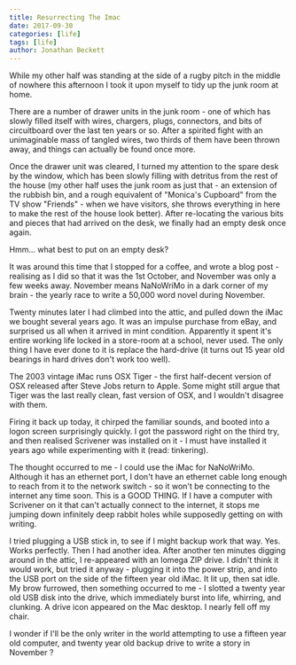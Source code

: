 ```yaml
---
title: Resurrecting The Imac
date: 2017-09-30
categories: [life]
tags: [life]
author: Jonathan Beckett
---
```


While my other half was standing at the side of a rugby pitch in the middle of nowhere this afternoon I took it upon myself to tidy up the junk room at home.

There are a number of drawer units in the junk room - one of which has slowly filled itself with wires, chargers, plugs, connectors, and bits of circuitboard over the last ten years or so. After a spirited fight with an unimaginable mass of tangled wires, two thirds of them have been thrown away, and things can actually be found once more.

Once the drawer unit was cleared, I turned my attention to the spare desk by the window, which has been slowly filling with detritus from the rest of the house (my other half uses the junk room as just that - an extension of the rubbish bin, and a rough equivalent of "Monica's Cupboard" from the TV show "Friends" - when we have visitors, she throws everything in here to make the rest of the house look better). After re-locating the various bits and pieces that had arrived on the desk, we finally had an empty desk once again.

Hmm... what best to put on an empty desk?

It was around this time that I stopped for a coffee, and wrote a blog post - realising as I did so that it was the 1st October, and November was only a few weeks away. November means NaNoWriMo in a dark corner of my brain - the yearly race to write a 50,000 word novel during November.

Twenty minutes later I had climbed into the attic, and pulled down the iMac we bought several years ago. It was an impulse purchase from eBay, and surprised us all when it arrived in mint condition. Apparently it spent it's entire working life locked in a store-room at a school, never used. The only thing I have ever done to it is replace the hard-drive (it turns out 15 year old bearings in hard drives don't work too well).

The 2003 vintage iMac runs OSX Tiger - the first half-decent version of OSX released after Steve Jobs return to Apple. Some might still argue that Tiger was the last really clean, fast version of OSX, and I wouldn't disagree with them.

Firing it back up today, it chirped the familiar sounds, and booted into a logon screen surprisingly quickly. I got the password right on the third try, and then realised Scrivener was installed on it - I must have installed it years ago while experimenting with it (read: tinkering).

The thought occurred to me - I could use the iMac for NaNoWriMo. Although it has an ethernet port, I don't have an ethernet cable long enough to reach from it to the network switch - so it won't be connecting to the internet any time soon. This is a GOOD THING. If I have a computer with Scrivener on it that can't actually connect to the internet, it stops me jumping down infinitely deep rabbit holes while supposedly getting on with writing.

I tried plugging a USB stick in, to see if I might backup work that way. Yes. Works perfectly. Then I had another idea. After another ten minutes digging around in the attic, I re-appeared with an Iomega ZIP drive. I didn't think it would work, but tried it anyway - plugging it into the power strip, and into the USB port on the side of the fifteen year old iMac. It lit up, then sat idle. My brow furrowed, then something occurred to me - I slotted a twenty year old USB disk into the drive, which immediately burst into life, whirring, and clunking. A drive icon appeared on the Mac desktop. I nearly fell off my chair.

I wonder if I'll be the only writer in the world attempting to use a fifteen year old computer, and twenty year old backup drive to write a story in November ?